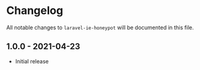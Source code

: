 # Changelog

All notable changes to `laravel-ie-honeypot` will be documented in this file.

## 1.0.0 - 2021-04-23

- Initial release
